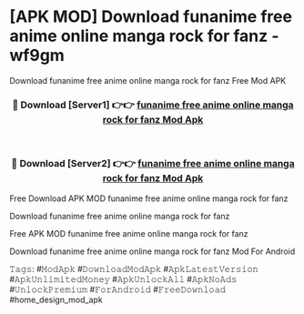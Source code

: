 # [APK MOD] Download  funanime free anime online manga rock for fanz - wf9gm
Download funanime free anime online manga rock for fanz Free Mod APK

<div align="center">
<h3>🔴 Download [Server1] 👉👉 <a href="https://apk-comot.site?title=funanime_free_anime_online_manga_rock_for_fanz">funanime free anime online manga rock for fanz Mod Apk</a></h3><br>

<h3>🔴 Download [Server2] 👉👉 <a href="https://apk-comot.site?title=funanime_free_anime_online_manga_rock_for_fanz">funanime free anime online manga rock for fanz Mod Apk</a></h3>
</div>


Free Download APK MOD funanime free anime online manga rock for fanz

Download funanime free anime online manga rock for fanz 

Free APK MOD funanime free anime online manga rock for fanz 

Download funanime free anime online manga rock for fanz Mod For Android

𝚃𝚊𝚐𝚜: #𝙼𝚘𝚍𝙰𝚙𝚔 #𝙳𝚘𝚠𝚗𝚕𝚘𝚊𝚍𝙼𝚘𝚍𝙰𝚙𝚔 #𝙰𝚙𝚔𝙻𝚊𝚝𝚎𝚜𝚝𝚅𝚎𝚛𝚜𝚒𝚘𝚗 #𝙰𝚙𝚔𝚄𝚗𝚕𝚒𝚖𝚒𝚝𝚎𝚍𝙼𝚘𝚗𝚎𝚢 #𝙰𝚙𝚔𝚄𝚗𝚕𝚘𝚌𝚔𝙰𝚕𝚕 #𝙰𝚙𝚔𝙽𝚘𝙰𝚍𝚜 #𝚄𝚗𝚕𝚘𝚌𝚔𝙿𝚛𝚎𝚖𝚒𝚞𝚖 #𝙵𝚘𝚛𝙰𝚗𝚍𝚛𝚘𝚒𝚍 #𝙵𝚛𝚎𝚎𝙳𝚘𝚠𝚗𝚕𝚘𝚊𝚍 #home_design_mod_apk